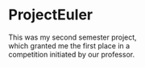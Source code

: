 # ProjectEuler
 
This was my second semester project,  
which granted me the first place in a  
competition initiated by our professor.
